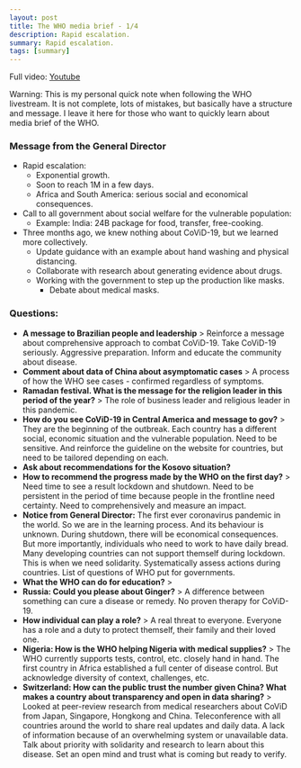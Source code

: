 ```yaml
---
layout: post
title: The WHO media brief - 1/4
description: Rapid escalation.
summary: Rapid escalation.
tags: [summary]
---
```


Full video: [Youtube](https://www.youtube.com/watch?v=6ZvVgHEHVD8)

Warning: This is my personal quick note when following the WHO livestream. It is not complete, lots of mistakes, but basically have a structure and message. I leave it here for those who want to quickly learn about media brief of the WHO.

### Message from the General Director
  *   Rapid escalation:
      *   Exponential growth.
      *   Soon to reach 1M in a few days.
      *   Africa and South America: serious social and economical consequences.
  *   Call to all government about social welfare for the vulnerable population:
      *   Example: India: 24B package for food, transfer, free-cooking.
  *   Three months ago, we knew nothing about CoViD-19, but we learned more collectively.
      *   Update guidance with an example about hand washing and physical distancing.
      *   Collaborate with research about generating evidence about drugs.
      *   Working with the government to step up the production like masks.
          *   Debate about medical masks.

### Questions:
  *   **A message to Brazilian people and leadership** > Reinforce a message about comprehensive approach to combat CoViD-19. Take CoViD-19 seriously. Aggressive preparation. Inform and educate the community about disease.
  *   **Comment about data of China about asymptomatic cases** > A process of how the WHO see cases - confirmed regardless of symptoms.
  *   **Ramadan festival. What is the message for the religion leader in this period of the year?** > The role of business leader and religious leader in this pandemic.
  *   **How do you see CoViD-19 in Central America and message to gov?** > They are the beginning of the outbreak. Each country has a different social, economic situation and the vulnerable population. Need to be sensitive. And reinforce the guideline on the website for countries, but need to be tailored depending on each.
  *   **Ask about recommendations for the Kosovo situation?**
  *   **How to recommend the progress made by the WHO on the first day?** > Need time to see a result lockdown and shutdown. Need to be persistent in the period of time because people in the frontline need certainty. Need to comprehensively and measure an impact.
  *   **Notice from General Director:** The first ever coronavirus pandemic in the world. So we are in the learning process. And its behaviour is unknown. During shutdown, there will be economical consequences. But more importantly, individuals who need to work to have daily bread. Many developing countries can not support themself during lockdown. This is when we need solidarity. Systematically assess actions during countries. List of questions of WHO put for governments.
  *   **What the WHO can do for education?** >
  *   **Russia: Could you please about Ginger?** > A difference between something can cure a disease or remedy. No proven therapy for CoViD-19.
  *   **How individual can play a role?** > A real threat to everyone. Everyone has a role and a duty to protect themself, their family and their loved one.
  *   **Nigeria: How is the WHO helping Nigeria with medical supplies?** > The WHO currently supports tests, control, etc. closely hand in hand. The first country in Africa established a full center of disease control. But acknowledge diversity of context, challenges, etc.
  *   **Switzerland: How can the public trust the number given China? What makes a country about transparency and open in data sharing?** > Looked at peer-review research from medical researchers about CoViD from Japan, Singapore, Hongkong and China. Teleconference with all countries around the world to share real updates and daily data. A lack of information because of an overwhelming system or unavailable data. Talk about priority with solidarity and research to learn about this disease. Set an open mind and trust what is coming but ready to verify.

<!-- Docs to Markdown version 1.0β21 -->
